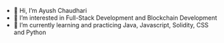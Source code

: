 - 👋 Hi, I’m Ayush Chaudhari
- 👀 I’m interested in Full-Stack Development and Blockchain Development
- 🌱 I’m currently learning and practicing Java, Javascript, Solidity, CSS and Python

